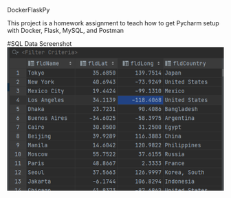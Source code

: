 DockerFlaskPy

This project is a homework assignment to teach how to get Pycharm setup with Docker, Flask, MySQL, and Postman

#SQL Data Screenshot
![MySQL data](screenshots/query.png)